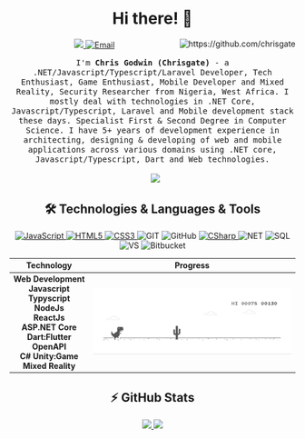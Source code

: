 <h1 align="center"> Hi there! 👋 </h1>
<p align="center" align='right'>
  <a target="_blank" href="https://twitter.com/chrisgate">
    <img src="https://img.shields.io/badge/Twitter%20-%231DA1F2.svg?&style=for-the-badge&logo=Twitter&logoColor=white" />
  </a>
  
  <a target="_blank" href="mailto:chrisgate01@gmail.com">
    <img alt="Email" src="https://img.shields.io/badge/Email-0078D4.svg?&style=for-the-badge&logo=Microsoft-Outlook&logoColor=white" />
  </a>
  <a target="_blank" rel="nofollow" href="https://github.com/chrisgate">
    <img align="right" src="https://gpvc.arturio.dev/chrisgate?style=for-the-badge" alt="https://github.com/chrisgate" />
  <a/>
</p>

<p align="center">
  <samp>I'm <b>Chris Godwin (Chrisgate)</b> - a .NET/Javascript/Typescript/Laravel Developer, Tech Enthusiast, Game Enthusiast, Mobile Developer and Mixed Reality, Security Researcher from Nigeria, West Africa. I mostly deal with technologies in .NET Core, Javascript/Typescript, Laravel and Mobile development stack these days. Specialist First & Second Degree in Computer Science. I have 5+ years of development experience in architecting, designing & developing of web and mobile applications across various domains using .NET core, Javascript/Typescript, Dart and Web technologies.
  </samp>
  <br/>
  <br/>
  <a href="https://www.buymeacoffee.com/chrisgate" target="_blank" style="margin-left: 10px;"><img src="https://img.buymeacoffee.com/button-api/?text=Support me!&amp;emoji=🙏&amp;slug=chrisgate&amp;button_colour=ff8614&amp;font_colour=000000&amp;font_family=Bree&amp;outline_colour=000000&amp;coffee_colour=FFDD00"></a>
</p>

<h2 align="center">🛠 Technologies & Languages & Tools</h2>

<p align="center" align='right'>
  <a target="_blank" href="https://github.com/chrisgate?tab=repositories&q=&type=&language=javascript">
    <img alt="JavaScript" src="https://img.shields.io/badge/javascript%20-%23323330.svg?&style=for-the-badge&logo=javascript&logoColor=%23F7DF1E" />
  </a>
   <a target="_blank" href="https://github.com/chrisgate?tab=repositories&q=&type=&language=html">
    <img alt="HTML5" src="https://img.shields.io/badge/html5%20-%23E34F26.svg?&style=for-the-badge&logo=html5&logoColor=white" />
  </a>
  <a target="_blank" href="https://github.com/chrisgate?tab=repositories&q=&type=&language=css">
    <img alt="CSS3" src="https://img.shields.io/badge/css3%20-%231572B6.svg?&style=for-the-badge&logo=css3&logoColor=white" /> 
  </a>
  <img alt="GIT" src="https://img.shields.io/badge/git%20-%23F05033.svg?&style=for-the-badge&logo=git&logoColor=white" /> 
  <img alt="GitHub" src="https://img.shields.io/badge/github%20-%23121011.svg?&style=for-the-badge&logo=github&logoColor=white" /> 
  <a target="_blank" href="https://github.com/chrisgate?tab=repositories&q=&type=&language=c%23">
    <img alt="CSharp" src="https://img.shields.io/badge/c%23%20-%23239120.svg?&style=for-the-badge&logo=c-sharp&logoColor=white" /> 
  </a>
  <img alt="NET" src="https://img.shields.io/badge/-.NET-5C2D91?style=for-the-badge&logo=%2ENET&logoColor=white" />
  <img alt="SQL" src="https://img.shields.io/badge/-SQL-4479A1?style=for-the-badge&logo=mysql&logoColor=black&textColor=black" />
 
  <img alt="VS" src="https://img.shields.io/badge/-VS-007ACC?style=for-the-badge&logo=visual-studio&logoColor=white" />

  <img alt="Bitbucket" src="https://img.shields.io/badge/bitbucket%20-%230047B3.svg?&style=for-the-badge&logo=bitbucket&logoColor=white" />
</p>

|Technology|Progress|
|:-:|:-:|
|**Web&#160;Development**<br>**Javascript**<br>**Typyscript**<br>**NodeJs**<br>**ReactJs**<br>**ASP.NET Core**<br>**Dart:Flutter**<br>**OpenAPI**<br>**C# Unity:Game**<br>**Mixed Reality**|<img alt="dino" src="https://github.com/chrisgate/chrisgate/blob/master/dino.gif" /> |

<h2 align="center">⚡ GitHub Stats</h2>

<p align = "center">
  <a href="https://github.com/chrisgate">
    <img src = "https://github-readme-stats.vercel.app/api?username=chrisgate&show_icons=true&line_height=27">
  </a>
  <a href="https://github.com/chrisgate">
    <img src = "https://github-readme-stats.vercel.app/api/top-langs/?username=chrisgate&hide=css,html">
  </a>
</p>
 
